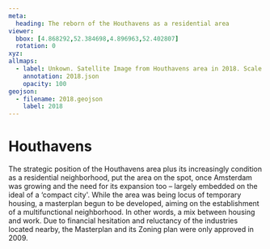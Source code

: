```yaml
---
meta:
  heading: The reborn of the Houthavens as a residential area
viewer:
  bbox: [4.868292,52.384698,4.896963,52.402807]
  rotation: 0
xyz:
allmaps:
  - label: Unkown. Satellite Image from Houthavens area in 2018. Scale none. Google Earth Pro. Accessed 3 Oktober 2023.
    annotation: 2018.json
    opacity: 100
geojson:
  - filename: 2018.geojson
    label: 2018
---
```

# Houthavens
The strategic position of the Houthavens area plus its increasingly condition as a residential neighborhood, put the area on the spot, once Amsterdam was growing and the need for its expansion too – largely embedded on the ideal of a ‘compact city'. While the area was being locus of temporary housing, a masterplan begun to be developed, aiming on the establishment of a multifunctional neighborhood. In other words, a mix between housing and work. Due to financial hesitation and reluctancy of the industries located nearby, the Masterplan and its Zoning plan were only approved in 2009.
